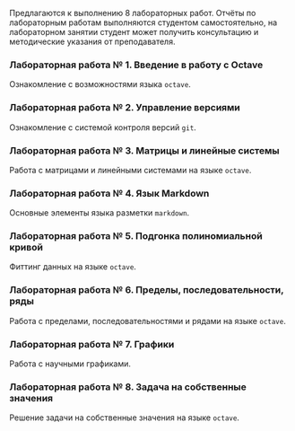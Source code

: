 Предлагаются к выполнению 8 лабораторных работ. Отчёты по
лабораторным работам выполняются студентом самостоятельно, на
лабораторном занятии студент может получить консультацию и
методические указания от преподавателя.

### Лабораторная работа № 1. Введение в работу с Octave

Ознакомление с возможностями языка `octave`.

### Лабораторная работа № 2. Управление версиями

Ознакомление с системой контроля версий `git`.

### Лабораторная работа № 3. Матрицы и линейные системы

Работа с матрицами и линейными системами на языке `octave`.

### Лабораторная работа № 4. Язык Markdown

Основные элементы языка разметки `markdown`.

### Лабораторная работа № 5. Подгонка полиномиальной кривой

Фиттинг данных на языке `octave`.

### Лабораторная работа № 6. Пределы, последовательности, ряды

Работа с пределами, последовательностями и рядами на языке `octave`.

### Лабораторная работа № 7. Графики

Работа с научными графиками.

### Лабораторная работа № 8. Задача на собственные значения

Решение задачи на собственные значения на языке `octave`.



